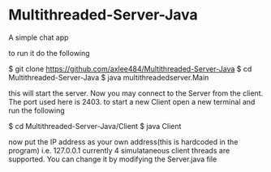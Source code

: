 # Multithreaded-Server-Java
A simple chat app

to run it do the following

$ git clone https://github.com/axlee484/Multithreaded-Server-Java
$ cd Multithreaded-Server-Java
$ java multithreadedserver.Main

this will start the server. Now you may connect to the Server from the client. The port used here is 2403.
to start a new Client open a new terminal and run the following

$ cd Multithreaded-Server-Java/Client
$ java Client

now put the IP address as your own address(this is hardcoded in the program) i.e. 127.0.0.1
currently 4 simulataneous client threads are supported. You can change it by modifying the Server.java file
